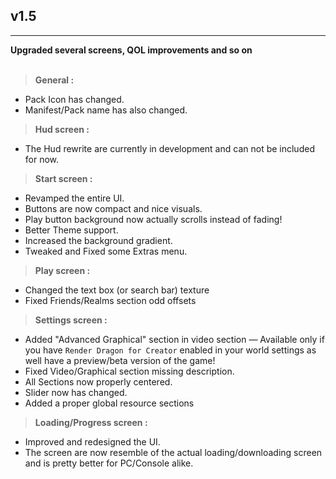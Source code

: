 ## v1.5
---
**Upgraded several screens, QOL improvements and so on**<br><br>
> **General :**
- Pack Icon has changed.
- Manifest/Pack name has also changed.

> **Hud screen :**
- The Hud rewrite are currently in development and can not be included for now.

> **Start screen :**
- Revamped the entire UI.
- Buttons are now compact and nice visuals.
- Play button background now actually scrolls instead of fading!
- Better Theme support.
- Increased the background gradient.
- Tweaked and Fixed some Extras menu.

> **Play screen :**
- Changed the text box (or search bar) texture
- Fixed Friends/Realms section odd offsets

> **Settings screen :**
- Added "Advanced Graphical" section in video section — Available only if you have `Render Dragon for Creator` enabled in your world settings as well have a preview/beta version of the game!
- Fixed Video/Graphical section missing description.
- All Sections now properly centered.
- Slider now has changed.
- Added a proper global resource sections

> **Loading/Progress screen :**
- Improved and redesigned the UI.
- The screen are now resemble of the actual loading/downloading screen and is pretty better for PC/Console alike.